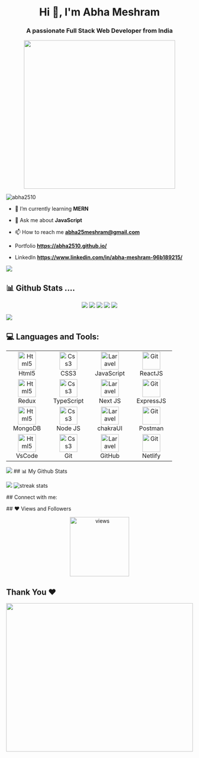 <h1 align="center">Hi 👋, I'm Abha Meshram</h1>
<h3 align="center">A passionate Full Stack Web Developer from India</h3>
 <p align="center">
  <img src="https://cdn.dribbble.com/users/1019864/screenshots/3079099/codeloop.gif" width="90%" height="400px">
</p>	
<p align="left"> <img src="https://komarev.com/ghpvc/?username=abha2510&label=Profile%20views&color=0e75b6&style=flat" alt="abha2510" /> </p>

- 🌱 I’m currently learning **MERN**

- 💬 Ask me about **JavaScript**

- 📫 How to reach me **abha25meshram@gmail.com**

- Portfolio  **https://abha2510.github.io/**

- LinkedIn **https://www.linkedin.com/in/abha-meshram-96b189215/**

<!-- - Resume [Abha_Meshram_Resume.pdf](https://github.com/abha2510/abha2510/files/10486937/Abha_Meshram_Resume.pdf) -->

<img src="https://user-images.githubusercontent.com/73097560/115834477-dbab4500-a447-11eb-908a-139a6edaec5c.gif">


 <h2> 📊 Github Stats ....</h2>
<p align="center">
<img src="http://github-profile-summary-cards.vercel.app/api/cards/profile-details?username=abha2510&theme=solarized_dark">
<img src="http://github-profile-summary-cards.vercel.app/api/cards/repos-per-language?username=abha2510&theme=solarized_dark">
<img src="http://github-profile-summary-cards.vercel.app/api/cards/most-commit-language?username=abha2510&theme=solarized_dark">
<img src="http://github-profile-summary-cards.vercel.app/api/cards/stats?username=abha2510&theme=solarized_dark">
<img src="http://github-profile-summary-cards.vercel.app/api/cards/productive-time?username=abha2510&theme=solarized_dark&utcOffset=8">
	
</p>
<img src="https://user-images.githubusercontent.com/73097560/115834477-dbab4500-a447-11eb-908a-139a6edaec5c.gif">
<h2 align="left"> 💻 Languages and Tools:</h2>
<table align="center">
 
 
   <tr>
   <td align="center" width="96">
      <a href="#html5">
        <img src="https://seeklogo.com/images/H/html5-without-wordmark-color-logo-14D252D878-seeklogo.com.png" width="48" height="48" alt="Html5" />
      </a>
      <br>Html5
    </td>
       <td align="center" width="96">
      <a href="#css3">
        <img src="https://upload.wikimedia.org/wikipedia/commons/thumb/6/62/CSS3_logo.svg/48px-CSS3_logo.svg.png" width="48" height="48" alt="Css3" />
      </a>
      <br>CSS3
    </td>
      <td align="center" width="96">
      <a href="#laravel">
        <img src="https://img.icons8.com/color/344/javascript--v1.png" width="48" height="48" alt="Laravel" />
      </a>
      <br>JavaScript
    </td>
 
  <td align="center" width="96">
      <a href="#expressjs" >
        <img src="https://upload.wikimedia.org/wikipedia/commons/thumb/a/a7/React-icon.svg/2300px-React-icon.svg.png" width="48" height="48" alt="Git" />
      </a>
      <br>ReactJS
    </td>
  </tr>
 
   <tr>
   <td align="center" width="96">
      <a href="#html5">
        <img src="https://cdn.worldvectorlogo.com/logos/redux.svg" width="48" height="48" alt="Html5" />
      </a>
      <br>Redux
    </td>
       <td align="center" width="96">
      <a href="#css3">
        <img src="https://cdn.icon-icons.com/icons2/2415/PNG/512/typescript_original_logo_icon_146317.png" width="48" height="48" alt="Css3" />
      </a>
      <br>TypeScript
    </td>
      <td align="center" width="96">
      <a href="#laravel">
        <img src="https://d2nir1j4sou8ez.cloudfront.net/wp-content/uploads/2021/12/nextjs-boilerplate-logo.png" width="48" height="48" alt="Laravel" />
      </a>
      <br>Next JS
    </td>
 
  <td align="center" width="96">
      <a href="#expressjs" >
        <img src="https://w7.pngwing.com/pngs/925/447/png-transparent-express-js-node-js-javascript-mongodb-node-js-text-trademark-logo.png" width="48" height="48" alt="Git" />
      </a>
      <br>ExpressJS
    </td>
  </tr>
 
   <tr>
   <td align="center" width="96">
      <a href="#html5">
        <img src="https://encrypted-tbn0.gstatic.com/images?q=tbn:ANd9GcQ063W_CSBR_K6WYYXCm41PfA0didua-Q5Zgyh1uy4yoOjSKjPoX4whxEGWRAXrQQfWub0&usqp=CAU" width="48" height="48" alt="Html5" />
      </a>
      <br>MongoDB
    </td>
       <td align="center" width="96">
      <a href="#css3">
        <img src="https://d2eip9sf3oo6c2.cloudfront.net/tags/images/000/000/256/full/nodejslogo.png" width="48" height="48" alt="Css3" />
      </a>
      <br>Node JS
    </td>
      <td align="center" width="96">
      <a href="#laravel">
        <img src="https://www.happylifecreators.com/wp/wp-content/uploads/2022/06/chakra-ui_title2-770x528.png" width="48" height="48" alt="Laravel" />
      </a>
      <br>chakraUI
    </td>
 
  <td align="center" width="96">
      <a href="#expressjs" >
        <img src="https://user-images.githubusercontent.com/2676579/34940598-17cc20f0-f9be-11e7-8c6d-f0190d502d64.png" width="48" height="48" alt="Git" />
      </a>
      <br>Postman
    </td>
  </tr> 
 
 
   <tr>
   <td align="center" width="96">
      <a href="#html5">
        <img src="https://upload.wikimedia.org/wikipedia/commons/thumb/9/9a/Visual_Studio_Code_1.35_icon.svg/2048px-Visual_Studio_Code_1.35_icon.svg.png" width="48" height="48" alt="Html5" />
      </a>
      <br>VsCode
    </td>
       <td align="center" width="96">
      <a href="#css3">
        <img src="https://avatars.githubusercontent.com/u/18133?s=200&v=4" width="48" height="48" alt="Css3" />
      </a>
      <br>Git
    </td>
      <td align="center" width="96">
      <a href="#laravel">
        <img src="https://play-lh.googleusercontent.com/PCpXdqvUWfCW1mXhH1Y_98yBpgsWxuTSTofy3NGMo9yBTATDyzVkqU580bfSln50bFU" width="48" height="48" alt="Laravel" />
      </a>
      <br>GitHub
    </td>
 
  <td align="center" width="96">
      <a href="#expressjs" >
        <img src="https://img.icons8.com/external-tal-revivo-shadow-tal-revivo/344/external-netlify-a-cloud-computing-company-that-offers-hosting-and-serverless-backend-services-for-static-websites-logo-shadow-tal-revivo.png" width="48" height="48" alt="Git" />
      </a>
      <br>Netlify
    </td>
  </tr>
 
 </table>
<img src="https://user-images.githubusercontent.com/73097560/115834477-dbab4500-a447-11eb-908a-139a6edaec5c.gif">
## 📊 My Github Stats
<p align="left" style="margin-right:0px;padding-right:0px">
<img src="https://github-readme-stats.vercel.app/api?username=abha2510&theme=algolia">
<img alt="streak stats" src="https://github-readme-streak-stats.herokuapp.com/?user=abha2510&theme=algolia" />
</p>
## Connect with me:
<p align="center">
  <a href="https://www.linkedin.com/in/abha-meshram-96b189215/"></a>
</p>
## ❤ Views and Followers
<p align='center'> <img src="https://komarev.com/ghpvc/?username=abha2510&label=Profile%20views&color=blueviolet&style=plastic" width="160px" alt="views" /> </p>
<h2 align='left'>Thank You ❤</h2>
<p align="center">
  <img src="https://media.tenor.com/_DOBjnGspYAAAAAC/code-coding.gif" width="100%" height="400px">
</p>	
 
<br>
